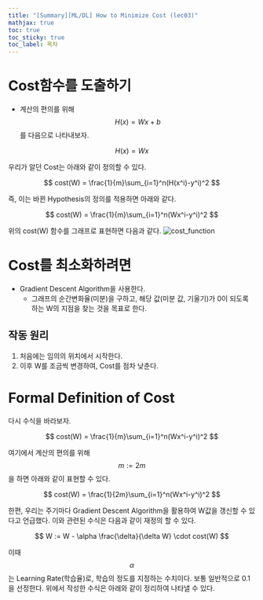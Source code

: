 ```yaml
---
title: "[Summary][ML/DL] How to Minimize Cost (lec03)"
mathjax: true
toc: true
toc_sticky: true
toc_label: 목차
---
```


# Cost함수를 도출하기

- 계산의 편의를 위해 $$ H(x) = Wx+b $$ 를 다음으로 나타내보자.

$$
H(x) = Wx
$$

우리가 알던 Cost는 아래와 같이 정의할 수 있다.

$$
cost(W) = \frac{1}{m}\sum_{i=1}^n(H(x^i)-y^i)^2
$$

즉, 이는 바뀐 Hypothesis의 정의를 적용하면 아래와 같다.

$$
cost(W) = \frac{1}{m}\sum_{i=1}^n(Wx^i-y^i)^2
$$

위의 cost(W) 함수를 그래프로 표현하면 다음과 같다.
![cost_function](https://img1.daumcdn.net/thumb/R1280x0/?scode=mtistory2&fname=https%3A%2F%2Fblog.kakaocdn.net%2Fdn%2FMvf8g%2FbtqzyXJ2AX8%2Fmsdrdq1bweK15rKKJ8CxqK%2Fimg.png)

# Cost를 최소화하려면
- Gradient Descent Algorithm을 사용한다.
	- 그래프의 순간변화율(미분)을 구하고, 해당 값(미분 값, 기울기)가 0이 되도록 하는 W의 지점을 찾는 것을 목표로 한다.

## 작동 원리
1. 처음에는 임의의 위치에서 시작한다.
2. 이후 W를 조금씩 변경하여, Cost를 점차 낮춘다.

# Formal Definition of Cost
다시 수식을 바라보자.

$$
cost(W) = \frac{1}{m}\sum_{i=1}^n(Wx^i-y^i)^2
$$

여기에서 계산의 편의를 위해 $$ m := 2m $$ 을 하면 아래와 같이 표현할 수 있다.

$$
cost(W) = \frac{1}{2m}\sum_{i=1}^n(Wx^i-y^i)^2
$$

한편, 우리는 주기마다 Gradient Descent Algorithm을 활용하여  W값을 갱신할 수 있다고 언급했다.
이와 관련된 수식은 다음과 같이 재정의 할 수 있다.

$$
W := W - \alpha \frac{\delta}{\delta W} \cdot cost(W)
$$

이때 $$ \alpha $$ 는 Learning Rate(학습율)로, 학습의 정도를 지정하는 수치이다. 보통 일반적으로 0.1을 선정한다.
위에서 작성한 수식은 아래와 같이 정리하여 나타낼 수 있다.
